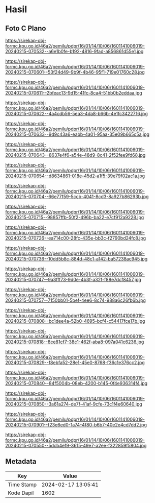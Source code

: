 # Hasil

## Foto C Plano

https://sirekap-obj-formc.kpu.go.id/46a2/pemilu/pdpr/16/01/14/10/06/1601141006019-20240215-070532--a6e1b0fe-b192-4816-9fad-a856861d55e1.jpg

https://sirekap-obj-formc.kpu.go.id/46a2/pemilu/pdpr/16/01/14/10/06/1601141006019-20240215-070601--53f24d49-9b9f-4b46-95f1-719e01760c28.jpg

https://sirekap-obj-formc.kpu.go.id/46a2/pemilu/pdpr/16/01/14/10/06/1601141006019-20240215-070611--2bfeac13-9d15-41fc-8ca4-51bb0b2eddaa.jpg

https://sirekap-obj-formc.kpu.go.id/46a2/pemilu/pdpr/16/01/14/10/06/1601141006019-20240215-070622--4a4cdb56-5ea3-4da8-b66b-4e1fc3422716.jpg

https://sirekap-obj-formc.kpu.go.id/46a2/pemilu/pdpr/16/01/14/10/06/1601141006019-20240215-070633--9d9c43a6-eabb-4a01-95aa-35e09b665c5a.jpg

https://sirekap-obj-formc.kpu.go.id/46a2/pemilu/pdpr/16/01/14/10/06/1601141006019-20240215-070643--8637e4f6-a54e-48d9-8c41-2f52fee9fd68.jpg

https://sirekap-obj-formc.kpu.go.id/46a2/pemilu/pdpr/16/01/14/10/06/1601141006019-20240215-070654--d8634861-018e-45d2-a1f5-39e79f02ac1a.jpg

https://sirekap-obj-formc.kpu.go.id/46a2/pemilu/pdpr/16/01/14/10/06/1601141006019-20240215-070704--66e77f59-5ccb-4041-8cd3-8a927b86293b.jpg

https://sirekap-obj-formc.kpu.go.id/46a2/pemilu/pdpr/16/01/14/10/06/1601141006019-20240215-070715--98857ffb-50f2-496b-ba22-e7cf912a9228.jpg

https://sirekap-obj-formc.kpu.go.id/46a2/pemilu/pdpr/16/01/14/10/06/1601141006019-20240215-070726--ea714c00-28fc-435e-bb3c-f2790bd24fc8.jpg

https://sirekap-obj-formc.kpu.go.id/46a2/pemilu/pdpr/16/01/14/10/06/1601141006019-20240215-070736--10dd5b8c-884d-48c1-a142-ba57238ac945.jpg

https://sirekap-obj-formc.kpu.go.id/46a2/pemilu/pdpr/16/01/14/10/06/1601141006019-20240215-070747--9a3fff73-9d0e-4b3f-a32f-f88e7dcf8457.jpg

https://sirekap-obj-formc.kpu.go.id/46a2/pemilu/pdpr/16/01/14/10/06/1601141006019-20240215-070757--7150bb01-5bef-4ee6-8c74-988a6c26fb6b.jpg

https://sirekap-obj-formc.kpu.go.id/46a2/pemilu/pdpr/16/01/14/10/06/1601141006019-20240215-070808--bc1dee4a-52b0-4695-bcf4-c54417fce17b.jpg

https://sirekap-obj-formc.kpu.go.id/46a2/pemilu/pdpr/16/01/14/10/06/1601141006019-20240215-070818--8ce81cf7-38c1-462f-aba8-097a041c6236.jpg

https://sirekap-obj-formc.kpu.go.id/46a2/pemilu/pdpr/16/01/14/10/06/1601141006019-20240215-070829--f8ebfa52-28e1-45e0-8768-f36c1e376cc2.jpg

https://sirekap-obj-formc.kpu.go.id/46a2/pemilu/pdpr/16/01/14/10/06/1601141006019-20240215-070840--84f5004b-08eb-4200-b145-0f4e936314f4.jpg

https://sirekap-obj-formc.kpu.go.id/46a2/pemilu/pdpr/16/01/14/10/06/1601141006019-20240215-070850--3a61a274-de7f-41af-9cfe-73c1f4e60640.jpg

https://sirekap-obj-formc.kpu.go.id/46a2/pemilu/pdpr/16/01/14/10/06/1601141006019-20240215-070901--f23e6ed0-1a74-4f80-b6b7-40e2e4cd7dd2.jpg

https://sirekap-obj-formc.kpu.go.id/46a2/pemilu/pdpr/16/01/14/10/06/1601141006019-20240215-070550--5dcb4ef9-3615-49e7-a2ee-f322859f5804.jpg


## Metadata

| Key        | Value               |
| ---------- | ------------------- |
| Time Stamp | 2024-02-17 13:05:41 |
| Kode Dapil | 1602                |



